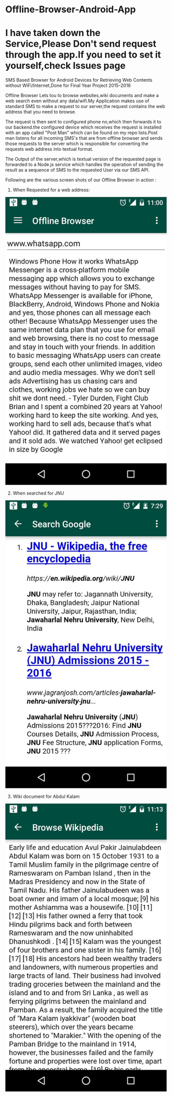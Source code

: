 # Offline-Browser-Android-App

# I have taken down the Service,Please Don't send request through the app.If you need to set it yourself,check Issues page 

SMS Based Browser for Android Devices for Retrieving Web Contents without WiFi/Internet,Done for Final Year Project 2015-2016

Offline Browser Lets tou to browse websites,wiki documents and make a web search even without any data/wifi.My Application makes use
of standard SMS to make a request to our server,the request contains the web address that you need to browse.

The request is then sent to configured phone no,which then forwards it to our backend.the configured device which receives the request
is installed with an app called "Post Man" which can be found on my repo lists.Post man listens for all incoming SMS's that are from 
offline browser and sends those requests to the server which is responsible for converting the requests web address into textual format.

The Output of the server,which is textual version of the requested page is forwarded to a Node.js service which handles the operation
of sending the result as a sequence of SMS to the requested User via our SMS API.

Following are the various screen shots of our Offline Browser in action : 

1) When Requested for a web address: 

![alt text](screenshots/browse.jpg "whatsapp page")

2) When searched for JNU 

![alt text](screenshots/search.jpg "jnu search result")

3) Wiki document for Abdul Kalam

![alt text](screenshots/wiki.jpg "wiki page for abdul kalam")
